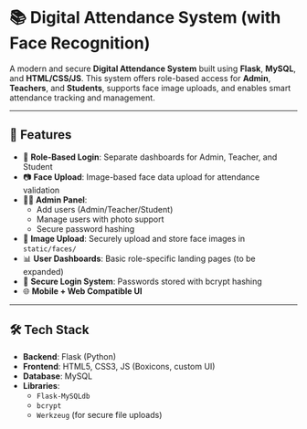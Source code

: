 # 📚 Digital Attendance System (with Face Recognition)

A modern and secure **Digital Attendance System** built using **Flask**, **MySQL**, and **HTML/CSS/JS**. This system offers role-based access for **Admin**, **Teachers**, and **Students**, supports face image uploads, and enables smart attendance tracking and management.

---

## 🚀 Features

- 🔐 **Role-Based Login**: Separate dashboards for Admin, Teacher, and Student
- 📷 **Face Upload**: Image-based face data upload for attendance validation
- 🧑‍💼 **Admin Panel**:
  - Add users (Admin/Teacher/Student)
  - Manage users with photo support
  - Secure password hashing
- 📁 **Image Upload**: Securely upload and store face images in `static/faces/`
- 📊 **User Dashboards**: Basic role-specific landing pages (to be expanded)
- 🔐 **Secure Login System**: Passwords stored with bcrypt hashing
- 🌐 **Mobile + Web Compatible UI**

---

## 🛠️ Tech Stack

- **Backend**: Flask (Python)
- **Frontend**: HTML5, CSS3, JS (Boxicons, custom UI)
- **Database**: MySQL
- **Libraries**:
  - `Flask-MySQLdb`
  - `bcrypt`
  - `Werkzeug` (for secure file uploads)
